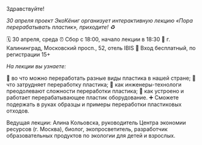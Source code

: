 Здравствуйте!

*30 апреля проект ЭкоКёниг организует интерактивную лекцию «Пора перерабатывать пластик», приходите! ♻️*

🗓 30 апреля, среда
⏰ Сбор с 18:00, начало лекции в 18:30
📍 г. Калининград, Московский просп., 52, отель IBIS
📝 Вход бесплатный, по регистрации
15\+

*На лекции вы узнаете:*

🔸 во что можно переработать разные виды пластика в нашей стране;
🔸 что затрудняет переработку пластика;
🔸 как инженеры-технологи преодолевают сложности переработки пластика;
🔸 как устроено и работает перерабатывающее пластик оборудование.
➕ Сможете подержать в руках образцы и примеры переработки пластиковых отходов.

Ведущая лекции: Алина Кольовска, руководитель Центра экономии ресурсов \(г. Москва)\, биолог, экопросветитель, разработчик образовательных продуктов по экологии для детей и взрослых.
